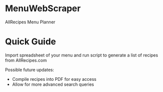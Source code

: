 # MenuWebScraper

AllRecipes Menu Planner

# Quick Guide
Import spreadsheet of your menu and run script to generate a list of recipes from AllRecipes.com

Possible future updates: 

- Compile recipes into PDF for easy access
- Allow for more advanced search queries
